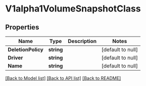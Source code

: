 # V1alpha1VolumeSnapshotClass

## Properties
Name | Type | Description | Notes
------------ | ------------- | ------------- | -------------
**DeletionPolicy** | **string** |  | [default to null]
**Driver** | **string** |  | [default to null]
**Name** | **string** |  | [default to null]

[[Back to Model list]](../README.md#documentation-for-models) [[Back to API list]](../README.md#documentation-for-api-endpoints) [[Back to README]](../README.md)


